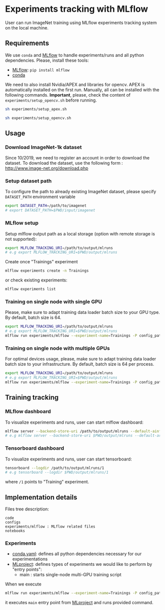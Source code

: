 # Experiments tracking with MLflow

User can run ImageNet training using MLflow experiments tracking system on the local machine.

## Requirements

We use `conda` and [MLflow](https://github.com/mlflow/mlflow) to
handle experiments/runs and all python dependencies.
Please, install these tools:

- [MLflow](https://github.com/mlflow/mlflow): `pip install mlflow`
- [conda](https://conda.io/en/latest/miniconda.html)

We need to also install Nvidia/APEX and libraries for opencv. APEX is automatically installed on the first run.
Manually, all can be installed with the following commands.
**Important**, please, check the content of `experiments/setup_opencv.sh` before running.

```bash
sh experiments/setup_apex.sh

sh experiments/setup_opencv.sh
```

## Usage

### Download ImageNet-1k dataset

Since 10/2019, we need to register an account in order to download the dataset.
To download the dataset, use the following form : http://www.image-net.org/download.php

### Setup dataset path

To configure the path to already existing ImageNet dataset, please specify `DATASET_PATH` environment variable

```bash
export DATASET_PATH=/path/to/imagenet
# export DATASET_PATH=$PWD/input/imagenet
```

### MLflow setup

Setup mlflow output path as a local storage (option with remote storage is not supported):

```bash
export MLFLOW_TRACKING_URI=/path/to/output/mlruns
# e.g export MLFLOW_TRACKING_URI=$PWD/output/mlruns
```

Create once "Trainings" experiment

```bash
mlflow experiments create -n Trainings
```

or check existing experiments:

```bash
mlflow experiments list
```

### Training on single node with single GPU

Please, make sure to adapt training data loader batch size to your GPU type. By default, batch size is 64.

```bash
export MLFLOW_TRACKING_URI=/path/to/output/mlruns
# e.g export MLFLOW_TRACKING_URI=$PWD/output/mlruns
mlflow run experiments/mlflow --experiment-name=Trainings -P config_path=configs/train/baseline_r50.py -P num_gpus=1
```

### Training on single node with multiple GPUs

For optimal devices usage, please, make sure to adapt training data loader batch size to your infrastructure.
By default, batch size is 64 per process.

```bash
export MLFLOW_TRACKING_URI=/path/to/output/mlruns
# e.g export MLFLOW_TRACKING_URI=$PWD/output/mlruns
mlflow run experiments/mlflow --experiment-name=Trainings -P config_path=configs/train/baseline_r50.py -P num_gpus=2
```

## Training tracking

### MLflow dashboard

To visualize experiments and runs, user can start mlflow dashboard:

```bash
mlflow server --backend-store-uri /path/to/output/mlruns --default-ainfrastructure/path/to/output/mlruns -p 6026 -h 0.0.0.0
# e.g mlflow server --backend-store-uri $PWD/output/mlruns --default-artifact-root $PWD/output/mlruns -p 6026 -h 0.0.0.0
```

### Tensorboard dashboard

To visualize experiments and runs, user can start tensorboard:

```bash
tensorboard --logdir /path/to/output/mlruns/1
# e.g tensorboard --logdir $PWD/output/mlruns/1
```

where `/1` points to "Training" experiment.

## Implementation details

Files tree description:

```
code
configs
experiments/mlflow : MLflow related files
notebooks
```

### Experiments

- [conda.yaml](experiments/mlflow/conda.yaml): defines all python dependencies necessary for our experimentations
- [MLproject](experiments/mlflow/MLproject): defines types of experiments we would like to perform by "entry points":
  - main : starts single-node multi-GPU training script

When we execute

```bash
mlflow run experiments/mlflow --experiment-name=Trainings -P config_path=configs/train/baseline_r50.py -P num_gpus=2
```

it executes `main` entry point from [MLproject](experiments/mlflow/MLproject) and runs provided command.
